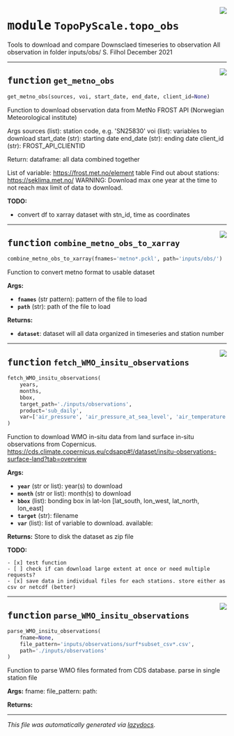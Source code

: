 <!-- markdownlint-disable -->

<a href="https://github.com/ArcticSnow/TopoPyScale/TopoPyScale/topo_obs#L0"><img align="right" style="float:right;" src="https://img.shields.io/badge/-source-cccccc?style=flat-square"></a>

# <kbd>module</kbd> `TopoPyScale.topo_obs`
Tools to download and compare Downsclaed timeseries to observation All observation in folder inputs/obs/ S. Filhol December 2021 


---

<a href="https://github.com/ArcticSnow/TopoPyScale/TopoPyScale/topo_obs/get_metno_obs#L15"><img align="right" style="float:right;" src="https://img.shields.io/badge/-source-cccccc?style=flat-square"></a>

## <kbd>function</kbd> `get_metno_obs`

```python
get_metno_obs(sources, voi, start_date, end_date, client_id=None)
```

Function to download observation data from MetNo FROST API (Norwegian Meteorological institute) 

Args  sources (list): station code, e.g. 'SN25830'  voi (list): variables to download  start_date (str): starting date  end_date (str): ending date  client_id (str): FROST_API_CLIENTID 

Return:   dataframe: all data combined together 

List of variable: https://frost.met.no/element table Find out about stations: https://seklima.met.no/  WARNING: Download max one year at the time to not reach max limit of data to download. 



**TODO:**
 
- convert df to xarray dataset with stn_id, time as coordinates 


---

<a href="https://github.com/ArcticSnow/TopoPyScale/TopoPyScale/topo_obs/combine_metno_obs_to_xarray#L74"><img align="right" style="float:right;" src="https://img.shields.io/badge/-source-cccccc?style=flat-square"></a>

## <kbd>function</kbd> `combine_metno_obs_to_xarray`

```python
combine_metno_obs_to_xarray(fnames='metno*.pckl', path='inputs/obs/')
```

Function to convert metno format to usable dataset 



**Args:**
 
 - <b>`fnames`</b> (str pattern):  pattern of the file to load 
 - <b>`path`</b> (str):  path of the file to load 



**Returns:**
 
 - <b>`dataset`</b>:  dataset will all data organized in timeseries and station number 


---

<a href="https://github.com/ArcticSnow/TopoPyScale/TopoPyScale/topo_obs/fetch_WMO_insitu_observations#L92"><img align="right" style="float:right;" src="https://img.shields.io/badge/-source-cccccc?style=flat-square"></a>

## <kbd>function</kbd> `fetch_WMO_insitu_observations`

```python
fetch_WMO_insitu_observations(
    years,
    months,
    bbox,
    target_path='./inputs/observations',
    product='sub_daily',
    var=['air_pressure', 'air_pressure_at_sea_level', 'air_temperature', 'dew_point_temperature', 'wind_from_direction', 'wind_speed']
)
```

Function to download WMO in-situ data from land surface in-situ observations from Copernicus. https://cds.climate.copernicus.eu/cdsapp#!/dataset/insitu-observations-surface-land?tab=overview 



**Args:**
 
 - <b>`year`</b> (str or list):  year(s) to download 
 - <b>`month`</b> (str or list):  month(s) to download 
 - <b>`bbox`</b> (list):  bonding box in lat-lon [lat_south, lon_west, lat_north, lon_east] 
 - <b>`target`</b> (str):  filename 
 - <b>`var`</b> (list):  list of variable to download. available: 



**Returns:**
 Store to disk the dataset as zip file 



**TODO:**
 
    - [x] test function 
    - [ ] check if can download large extent at once or need multiple requests? 
    - [x] save data in individual files for each stations. store either as csv or netcdf (better) 


---

<a href="https://github.com/ArcticSnow/TopoPyScale/TopoPyScale/topo_obs/parse_WMO_insitu_observations#L193"><img align="right" style="float:right;" src="https://img.shields.io/badge/-source-cccccc?style=flat-square"></a>

## <kbd>function</kbd> `parse_WMO_insitu_observations`

```python
parse_WMO_insitu_observations(
    fname=None,
    file_pattern='inputs/observations/surf*subset_csv*.csv',
    path='./inputs/observations'
)
```

Function to parse WMO files formated from CDS database. parse in single station file 



**Args:**
  fname:  file_pattern:  path: 



**Returns:**
 




---

_This file was automatically generated via [lazydocs](https://github.com/ml-tooling/lazydocs)._

